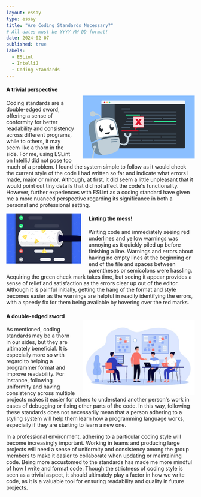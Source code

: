 ```yaml
---
layout: essay
type: essay
title: "Are Coding Standards Necessary?"
# All dates must be YYYY-MM-DD format!
date: 2024-02-07
published: true
labels:
  - ESLint
  - IntelliJ
  - Coding Standards
---
```

<!-- Padding for space between sections-->
<div>
    <p class="pt-1"></p>
</div>

<div style="float: right; margin-left: 20px; padding-top: 30px">
  <img width="300px" class="rounded" src="/essays/img/coding-standards/code_error.png"> 
</div>

#### A trivial perspective
Coding standards are a double-edged sword, offering a sense of conformity for better readability and consistency across different programs, while to others, it may seem like a thorn in the side. For me, using ESLint on IntelliJ did not pose too much of a problem. I found the system simple to follow as it would check the current style of the code I had written so far and indicate what errors I made, major or minor. Although, at first, it did seem a little unpleasant that it would point out tiny details that did not affect the code's functionality. However, further experiences with ESLint as a coding standard have given me a more nuanced perspective regarding its significance in both a personal and professional setting.  

<!-- Padding for space between sections-->
<div>
    <p class="pb-1"></p>
</div>

<div style="float: left; margin-right: 20px; padding-bottom: 15px">
  <img width="200px" class="rounded" src="/essays/img/coding-standards/code_linting.png"> 
</div>

#### Linting the mess!
Writing code and immediately seeing red underlines and yellow warnings was annoying as it quickly piled up before finishing a line. Warnings and errors about having no empty lines at the beginning or end of the file and spaces between parentheses or semicolons were hassling. Acquiring the green check mark takes time, but seeing it appear provides a sense of relief and satisfaction as the errors clear up out of the editor. Although it is painful initially, getting the hang of the format and style becomes easier as the warnings are helpful in readily identifying the errors, with a speedy fix for them being available by hovering over the red marks. 

<div style="float: right; margin-left: 20px; padding-top: 25px">
  <img width="300px" class="rounded" src="/essays/img/coding-standards/team_development.png"> 
</div>

<!-- Padding for space between sections-->
<div>
    <p class="pt-1"></p>
</div>

#### A double-edged sword
As mentioned, coding standards may be a thorn in our sides, but they are ultimately beneficial. It is especially more so with regard to helping a programmer format and improve readability. For instance, following uniformity and having consistency across multiple projects makes it easier for others to understand another person's work in cases of debugging or fixing other parts of the code. In this way, following these standards does not necessarily mean that a person adhering to a styling system will help them learn how a programming language works, especially if they are starting to learn a new one. 

In a professional environment, adhering to a particular coding style will become increasingly important. Working in teams and producing large projects will need a sense of uniformity and consistency among the group members to make it easier to collaborate when updating or maintaining code. Being more accustomed to the standards has made me more mindful of how I write and format code. Though the strictness of coding style is seen as a trivial aspect, it should ultimately play a factor in how we write code, as it is a valuable tool for ensuring readability and quality in future projects. 

